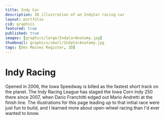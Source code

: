 ```yaml
---
title: Indy Car
description: 3D illustration of an IndyCar racing car
layout: portfolio
cid: graphics
featured: true
published: true
images: [graphics/large/IndyCarAnatomy.jpg]
thumbnail: graphics/small/IndyCarAnatomy.jpg
tags: [Des Moines Register, 3D]
---
```


# Indy Racing

Opened in 2006, the Iowa Speedway is billed as the fastest short track on the planet. The Indy Racing League has staged the Iowa Corn Indy 250 there since 2007, when Dario Franchitti edged out Mario Andretti at the finish line. The illustrations for this page leading up to that initial race were just fun to build, and I learned more about open-wheel racing than I'd ever wanted to know.
